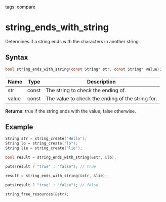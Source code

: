 tags: compare

# string_ends_with_string

Determines if a string ends with the characters in another string.

## Syntax

```c
bool string_ends_with_string(const String* str, const String* value);
```

| Name | Type | Description |
| --- | --- | --- |
| str | const | The string to check the ending of. |
| value | const | The value to check the ending of the string for. |

**Returns:** true if the string ends with the value; false otherwise.

## Example

```c
String str = string_create("Hello");
String lo = string_create("lo");
String lie = string_create("lie");

bool result = string_ends_with_string(&str, &lo);

puts(result ? "true" : "false"); // true

result = string_ends_with_string(&str, &lie);

puts(result ? "true" : "false"); // false

string_free_resources(&str);
```